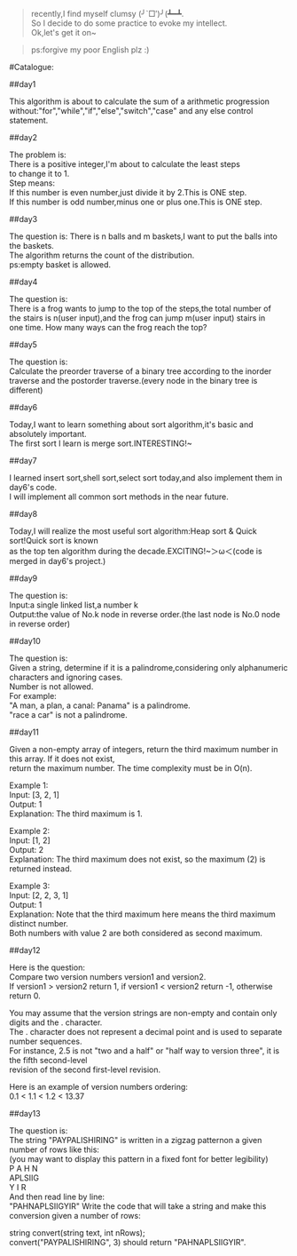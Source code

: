 >recently,I find myself clumsy (╯`□′)╯(┻━┻.  
So I decide to do some practice to evoke my intellect.  
Ok,let's get it on~  

>ps:forgive my poor English plz :)  

#Catalogue:

##day1

This algorithm is about to calculate the sum of a arithmetic progression  
without:"for","while","if","else","switch","case" and any else control  
statement.  

##day2

The problem is:  
There is a positive integer,I'm about to calculate the least steps  
to change it to 1.  
Step means:  
If this number is even number,just divide it by 2.This is ONE step.  
If this number is odd number,minus one or plus one.This is ONE step.  

##day3

The question is:
There is n balls and m baskets,I want to put the balls into the baskets.  
The algorithm returns the count of the distribution.  
ps:empty basket is allowed.  

##day4

The question is:  
There is a frog wants to jump to the top of the steps,the total number of  
the stairs is n(user input),and the frog can jump m(user input) stairs in  
one time.
How many ways can the frog reach the top?  

##day5

The question is:  
Calculate the preorder traverse of a binary tree according to the inorder  
traverse and the postorder traverse.(every node in the binary tree is different)  

##day6

Today,I want to learn something about sort algorithm,it's basic and absolutely important.  
The first sort I learn is merge sort.INTERESTING!~  

##day7

I learned insert sort,shell sort,select sort today,and also implement them in day6's code.  
I will implement all common sort methods in the near future.  

##day8

Today,I will realize the most useful sort algorithm:Heap sort & Quick sort!Quick sort is known  
as the top ten algorithm during the decade.EXCITING!~＞ω＜(code is merged in day6's project.)

##day9

The question is:  
 Input:a single linked list,a number k  
 Output:the value of No.k node in reverse order.(the last node is No.0 node in reverse order)  

##day10

The question is:  
Given a string, determine if it is a palindrome,considering only alphanumeric characters and ignoring cases.  
Number is not allowed.  
For example:  
 "A man, a plan, a canal: Panama" is a palindrome.  
 "race a car" is not a palindrome.  

##day11

Given a non-empty array of integers, return the third maximum number in this array. If it does not exist,  
return the maximum number. The time complexity must be in O(n).  
 
Example 1:  
 Input: [3, 2, 1]  
 Output: 1  
 Explanation: The third maximum is 1.
 
Example 2:  
 Input: [1, 2]  
 Output: 2  
 Explanation: The third maximum does not exist, so the maximum (2) is returned instead.

Example 3:  
 Input: [2, 2, 3, 1]  
 Output: 1  
 Explanation: Note that the third maximum here means the third maximum distinct number.  
 Both numbers with value 2 are both considered as second maximum.  

##day12

Here is the question:  
Compare two version numbers version1 and version2.  
If version1 > version2 return 1, if version1 < 
version2 return -1, otherwise return 0.  

You may assume that the version strings are non-empty and contain only digits and the . character.  
The . character does not represent a decimal point and is used to separate number sequences.  
For instance, 2.5 is not "two and a half" or "half way to version three", it is the fifth second-level  
revision of the second first-level revision.  

Here is an example of version numbers ordering:  
0.1 < 1.1 < 1.2 < 13.37  

##day13

The question is:  
The string "PAYPALISHIRING" is written in a zigzag patternon a given number of rows like this:  
(you may want to display this pattern in a fixed font for better legibility)  
P A H N  
APLSIIG  
Y I R  
And then read line by line:  
"PAHNAPLSIIGYIR" Write the code that will take a string and make this conversion given a number of rows:  
 
string convert(string text, int nRows);  
convert("PAYPALISHIRING", 3) should return "PAHNAPLSIIGYIR".  

